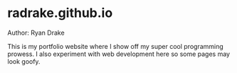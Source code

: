 # radrake.github.io

Author: Ryan Drake

This is my portfolio website where I show off my super cool programming prowess.
I also experiment with web development here so some pages may look goofy.
